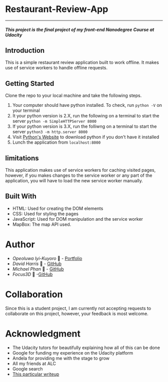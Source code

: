 # Restaurant-Review-App
---
#### _This project is the final project of my front-end Nanodegree Course at Udacity_

## Introduction

This is a simple restaurant review application built to work offline. It makes use of service workers to handle offline requests.

## Getting Started

Clone the repo to your local machine and take the following steps.
  1. Your computer should have python installed. To check, run `python -V` on your terminal
  2. It your python version is 2.X, run the following on a terminal to start the server `python -m SimpleHTTPServer 8000`
  3. If your python version is 3.X, run the folliwng on a terminal to start the server `python3 -m http.server 8000`
  4. Visit [Python's Website](https://www.python.org/) to download python if you don't have it installed
  5. Lunch the application from `localhost:8000`

## limitations

This application makes use of service workers for caching visited pages, however, if you makes changes to the service worker or any part of the application, you will have to load the new service worker manually.

## Built With
  * HTML: Used for creating the DOM elements
  * CSS: Used for styling the pages
  * JavaScript: Used for DOM manipulation and the service worker
  * MapBox: The map API used.
  
# Author
  * *Opeoluwa Iyi-Kuyoro* :man: - [Portfolio](https://iyikuyoro.github.io/My-Portfolio/)
  * *David Harris* :man: - [GitHub](https://github.com/forbiddenvoid)
  * *Michael Phan* :man: - [GitHub](https://github.com/genchau)
  * *Focus3D* :man: -[GitHub](https://github.com/Focus3D)

# Collaboration
Since this is a student project, I am currently not accepting requests to collaborate on this project, however, your feedback is most welcome.

# Acknowledgment
  * The Udacity tutors for beautifully explaining how all of this can be done
  * Google for funding my experience on the Udacity platform
  * Andela for providing me with the stage to grow
  * All my friends at ALC
  * Google search
  * [This particular writeup](https://developers.google.com/web/fundamentals/codelabs/offline/)

